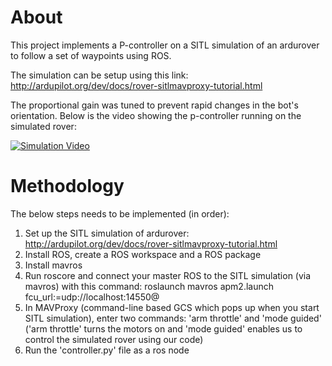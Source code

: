 # About
This project implements a P-controller on a SITL simulation of an ardurover to follow a set of waypoints using ROS. <br/>

The simulation can be setup using this link: http://ardupilot.org/dev/docs/rover-sitlmavproxy-tutorial.html <br/>

The proportional gain was tuned to prevent rapid changes in the bot's orientation. Below is the video showing the p-controller running on the simulated rover: <br/>

[![Simulation Video](https://github.com/adityajain07/SITL_Simulation-Ardurover-P_Controller/blob/master/thumbnail.png)](https://www.youtube.com/watch?v=ezrckOLDqDA "Simulation Video")


# Methodology
The below steps needs to be implemented (in order):

1. Set up the SITL simulation of ardurover: http://ardupilot.org/dev/docs/rover-sitlmavproxy-tutorial.html
1. Install ROS, create a ROS workspace and a ROS package
1. Install mavros
1. Run roscore and connect your master ROS to the SITL simulation (via mavros) with this command: roslaunch mavros apm2.launch fcu_url:=udp://localhost:14550@
1. In MAVProxy (command-line based GCS which pops up when you start SITL simulation), enter two commands: 'arm throttle' and 'mode guided' ('arm throttle' turns the motors on and 'mode guided' enables us to control the simulated rover using our code)
1. Run the 'controller.py' file as a ros node



